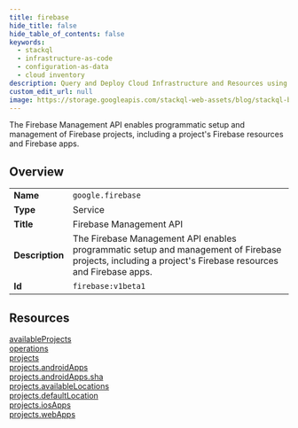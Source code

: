```yaml
---
title: firebase
hide_title: false
hide_table_of_contents: false
keywords:
  - stackql
  - infrastructure-as-code
  - configuration-as-data
  - cloud inventory
description: Query and Deploy Cloud Infrastructure and Resources using SQL
custom_edit_url: null
image: https://storage.googleapis.com/stackql-web-assets/blog/stackql-blog-post-featured-image.png
---
```

The Firebase Management API enables programmatic setup and management of Firebase projects, including a project's Firebase resources and Firebase apps.  
    

## Overview
<table><tbody>
<tr><td><b>Name</b></td><td><code>google.firebase</code></td></tr>
<tr><td><b>Type</b></td><td>Service</td></tr>
<tr><td><b>Title</b></td><td>Firebase Management API</td></tr>
<tr><td><b>Description</b></td><td>The Firebase Management API enables programmatic setup and management of Firebase projects, including a project's Firebase resources and Firebase apps.</td></tr>
<tr><td><b>Id</b></td><td><code>firebase:v1beta1</code></td></tr>
</tbody></table>

## Resources
<div class="row">
<div class="providerDocColumn">
<a href="/providers/google/firebase/availableProjects/">availableProjects</a><br />
<a href="/providers/google/firebase/operations/">operations</a><br />
<a href="/providers/google/firebase/projects/">projects</a><br />
<a href="/providers/google/firebase/projects.androidApps/">projects.androidApps</a><br />
<a href="/providers/google/firebase/projects.androidApps.sha/">projects.androidApps.sha</a><br />
</div>
<div class="providerDocColumn">
<a href="/providers/google/firebase/projects.availableLocations/">projects.availableLocations</a><br />
<a href="/providers/google/firebase/projects.defaultLocation/">projects.defaultLocation</a><br />
<a href="/providers/google/firebase/projects.iosApps/">projects.iosApps</a><br />
<a href="/providers/google/firebase/projects.webApps/">projects.webApps</a><br />
</div>
</div>
